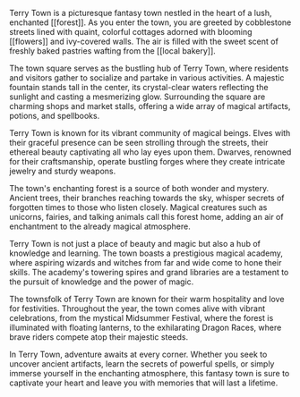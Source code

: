 Terry Town is a picturesque fantasy town nestled in the heart of a lush, enchanted [[forest]]. As you enter the town, you are greeted by cobblestone streets lined with quaint, colorful cottages adorned with blooming [[flowers]] and ivy-covered walls. The air is filled with the sweet scent of freshly baked pastries wafting from the [[local bakery]].

The town square serves as the bustling hub of Terry Town, where residents and visitors gather to socialize and partake in various activities. A majestic fountain stands tall in the center, its crystal-clear waters reflecting the sunlight and casting a mesmerizing glow. Surrounding the square are charming shops and market stalls, offering a wide array of magical artifacts, potions, and spellbooks.

Terry Town is known for its vibrant community of magical beings. Elves with their graceful presence can be seen strolling through the streets, their ethereal beauty captivating all who lay eyes upon them. Dwarves, renowned for their craftsmanship, operate bustling forges where they create intricate jewelry and sturdy weapons.

The town's enchanting forest is a source of both wonder and mystery. Ancient trees, their branches reaching towards the sky, whisper secrets of forgotten times to those who listen closely. Magical creatures such as unicorns, fairies, and talking animals call this forest home, adding an air of enchantment to the already magical atmosphere.

Terry Town is not just a place of beauty and magic but also a hub of knowledge and learning. The town boasts a prestigious magical academy, where aspiring wizards and witches from far and wide come to hone their skills. The academy's towering spires and grand libraries are a testament to the pursuit of knowledge and the power of magic.

The townsfolk of Terry Town are known for their warm hospitality and love for festivities. Throughout the year, the town comes alive with vibrant celebrations, from the mystical Midsummer Festival, where the forest is illuminated with floating lanterns, to the exhilarating Dragon Races, where brave riders compete atop their majestic steeds.

In Terry Town, adventure awaits at every corner. Whether you seek to uncover ancient artifacts, learn the secrets of powerful spells, or simply immerse yourself in the enchanting atmosphere, this fantasy town is sure to captivate your heart and leave you with memories that will last a lifetime.